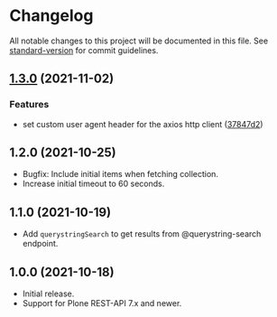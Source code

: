 # Changelog

All notable changes to this project will be documented in this file. See [standard-version](https://github.com/conventional-changelog/standard-version) for commit guidelines.

## [1.3.0](https://github.com/cusyio/plone-js-sdk/compare/v1.2.0...v1.3.0) (2021-11-02)


### Features

* set custom user agent header for the axios http client ([37847d2](https://github.com/cusyio/plone-js-sdk/commit/37847d23137051a1a6f00f1bffaf798ef4777c7c))

## 1.2.0 (2021-10-25)

- Bugfix: Include initial items when fetching collection.
- Increase initial timeout to 60 seconds.

## 1.1.0 (2021-10-19)

- Add `querystringSearch` to get results from @querystring-search endpoint.

## 1.0.0 (2021-10-18)

- Initial release.
- Support for Plone REST-API 7.x and newer.
